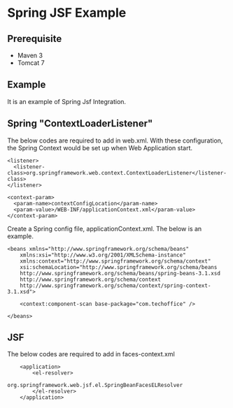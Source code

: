 # Spring JSF Example

## Prerequisite

* Maven 3
* Tomcat 7


## Example 

It is an example of Spring Jsf Integration. 


## Spring "ContextLoaderListener"

The below codes are required to add in web.xml. With these configuration, the Spring Context would be set up when Web Application start.

```
<listener>
  <listener-class>org.springframework.web.context.ContextLoaderListener</listener-class>
</listener>
```

```
<context-param>
  <param-name>contextConfigLocation</param-name>
  <param-value>/WEB-INF/applicationContext.xml</param-value>
</context-param>
```

Create a Spring config file, applicationContext.xml. The below is an example.

```
<beans xmlns="http://www.springframework.org/schema/beans"
	xmlns:xsi="http://www.w3.org/2001/XMLSchema-instance" 
	xmlns:context="http://www.springframework.org/schema/context"
	xsi:schemaLocation="http://www.springframework.org/schema/beans
	http://www.springframework.org/schema/beans/spring-beans-3.1.xsd
	http://www.springframework.org/schema/context
	http://www.springframework.org/schema/context/spring-context-3.1.xsd">

	<context:component-scan base-package="com.techoffice" />

</beans>

```

## JSF 

The below codes are required to add in faces-context.xml 

```
	<application>
		<el-resolver>
    		    org.springframework.web.jsf.el.SpringBeanFacesELResolver
		</el-resolver>
  	</application>
```
